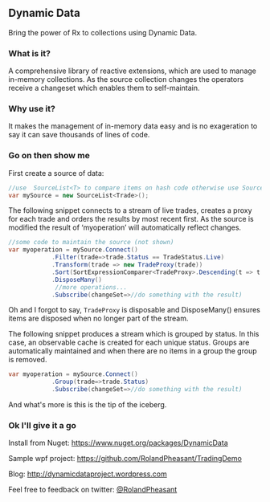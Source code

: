 ## Dynamic Data

Bring the power of Rx to collections using Dynamic Data. 

### What is it?

A comprehensive library of reactive extensions, which are used to manage in-memory collections. As the source collection changes the operators receive a changeset which enables them to self-maintain.

### Why use it?

It makes the management of in-memory data easy and is no exageration to say it can save thousands of lines of code.

### Go on then show me

First create a source of data:

```csharp
//use  SourceList<T> to compare items on hash code otherwise use SourceCache<TObject,TKey>.
var mySource = new SourceList<Trade>();
```
The following snippet connects to a stream of live trades, creates a proxy for each trade and orders the results by most recent first. As the source is modified the result of ‘myoperation’ will automatically reflect changes.

```csharp
//some code to maintain the source (not shown)
var myoperation = mySource.Connect() 
            .Filter(trade=>trade.Status == TradeStatus.Live) 
            .Transform(trade => new TradeProxy(trade))
            .Sort(SortExpressionComparer<TradeProxy>.Descending(t => t.Timestamp))
            .DisposeMany()
             //more operations...
            .Subscribe(changeSet=>//do something with the result)
```
Oh and I forgot to say, ```TradeProxy``` is disposable and DisposeMany() ensures items are disposed when no longer part of the stream.

The following snippet produces a stream which is grouped by status. In this case, an observable cache is created for each unique status.  Groups are automatically maintained and when there are no items in a group the group is removed.

```csharp
var myoperation = mySource.Connect() 
            .Group(trade=>trade.Status) 
			.Subscribe(changeSet=>//do something with the result)
```

And what's more is this is the tip of the iceberg.

### Ok I'll give it a go

Install from Nuget:  https://www.nuget.org/packages/DynamicData

Sample wpf project: https://github.com/RolandPheasant/TradingDemo 

Blog: http://dynamicdataproject.wordpress.com

Feel free to feedback on twitter: [@RolandPheasant](https://twitter.com/RolandPheasant)









